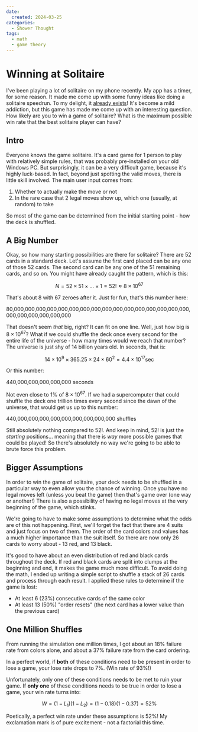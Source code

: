 ```yaml
---
date:
  created: 2024-03-25
categories:
  - Shower Thought
tags:
  - math
  - game theory
---
```

# Winning at Solitaire

I've been playing a lot of solitaire on my phone recently. My app has a timer, for some reason. It made me come up with some funny ideas like doing a solitaire speedrun. To my delight, it [already exists](https://www.speedrun.com/solitaire)! It's become a mild addiction, but this game has made me come up with an interesting question. How likely are you to win a game of solitaire? What is the maximum possible win rate that the best solitaire player can have?

<!-- more -->

## Intro

Everyone knows the game solitaire. It's a card game for 1 person to play with relatively simple rules, that was probably pre-installed on your old Windows PC. But surprisingly, it can be a very difficult game, because it's highly luck-based. In fact, beyond just spotting the valid moves, there is little skill involved. The main user input comes from:

1. Whether to actually make the move or not
1. In the rare case that 2 legal moves show up, which one (usually, at random) to take

So most of the game can be determined from the initial starting point - how the deck is shuffled.

## A Big Number

Okay, so how many starting possibilities are there for solitaire? There are 52 cards in a standard deck. Let's assume the first card placed can be any one of those 52 cards. The second card can be any one of the 51 remaining cards, and so on. You might have already caught the pattern, which is this:

$$
N = 52 \times 51 \times \dots \times 1 = 52! \approx 8 \times 10^{67}
$$

That's about 8 with 67 zeroes after it. Just for fun, that's this number here:

80,000,000,000,000,000,000,000,000,000,000,000,000,000,000,000,000,000,000,000,000,000,000

That doesn't seem *that* big, right? It can fit on one line. Well, just how big is $8 \times 10^{67}$? What if we could shuffle the deck once every second for the entire life of the universe - how many times would we reach that number? The universe is just shy of 14 billion years old. In seconds, that is:

$$
14 \times 10^{9} \times 365.25 \times 24 \times 60^{2} = 4.4 \times 10^{17} \text{sec}
$$

Or this number:

440,000,000,000,000,000 seconds

Not even close to 1% of $8 \times 10^{67}$. If we had a supercomputer that could shuffle the deck one trillion times every second since the dawn of the universe, that would get us up to this number:

440,000,000,000,000,000,000,000,000,000 shuffles

Still absolutely nothing compared to $52!$. And keep in mind, $52!$ is just the *starting* positions... meaning that there is *way* more possible games that could be played! So there's absolutely no way we're going to be able to brute force this problem.

## Bigger Assumptions

In order to win the game of solitaire, your deck needs to be shuffled in a particular way to even allow you the chance of winning. Once you have no legal moves left (unless you beat the game) then that's game over (one way or another!) There is also a possibility of having no legal moves at the very beginning of the game, which stinks.

We're going to have to make some assumptions to determine what the odds are of this not happening. First, we'll forget the fact that there are 4 suits and just focus on two of them. The order of the card colors and values has a much higher importance than the suit itself. So there are now only 26 cards to worry about - 13 red, and 13 black.

It's good to have about an even distribution of red and black cards throughout the deck. If red and black cards are split into clumps at the beginning and end, it makes the game much more difficult. To avoid doing the math, I ended up writing a simple script to shuffle a stack of 26 cards and process through each result. I applied these rules to determine if the game is lost:

- At least 6 (23%) consecutive cards of the same color
- At least 13 (50%) "order resets" (the next card has a lower value than the previous card)

## One Million Shuffles

From running the simulation one million times, I got about an 18% failure rate from colors alone, and about a 37% failure rate from the card ordering. 

In a perfect world, if **both** of these conditions need to be present in order to lose a game, your lose rate drops to 7%. (Win rate of 93%!)

Unfortunately, only one of these conditions needs to be met to ruin your game. If **only one** of these conditions needs to be true in order to lose a game, your win rate turns into:

$$
W = (1-L_{1})(1-L_{2}) = (1-0.18)(1-0.37) = 52\%
$$

Poetically, a perfect win rate under these assumptions is 52%! My exclamation mark is of pure excitement - not a factorial this time.